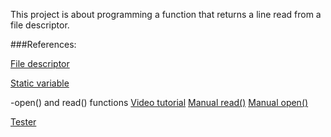 This project is about programming a function that returns a line
read from a file descriptor.



###References:

[File descriptor](https://stackoverflow.com/questions/5256599/what-are-file-descriptors-explained-in-simple-terms)

[Static variable](https://www.shiksha.com/online-courses/articles/static-variable-in-c-how-to-declare-and-use-it/)

-open() and read() functions
[Video tutorial](https://www.youtube.com/watch?v=scXWLP8uhDU&ab_channel=OliveStem)
[Manual read()](https://man7.org/linux/man-pages/man2/read.2.html)
[Manual open()](https://man7.org/linux/man-pages/man2/open.2.html)

[Tester](https://github.com/Tripouille/gnlTester)
